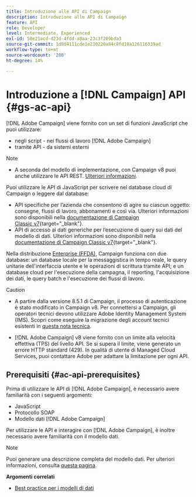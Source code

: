 ```yaml
---
title: Introduzione alle API di Campaign
description: Introduzione alle API di Campaign
feature: API
role: Developer
level: Intermediate, Experienced
exl-id: 50e21acd-d23d-4fdd-a8aa-23c3f209bda3
source-git-commit: 1d9d4111cde1e230220a04c8fd10a126116339ad
workflow-type: tm+mt
source-wordcount: '280'
ht-degree: 14%

---
```


# Introduzione a [!DNL Campaign] API {#gs-ac-api}

[!DNL Adobe Campaign] viene fornito con un set di funzioni JavaScript che puoi utilizzare:

* negli script - nei flussi di lavoro [!DNL Adobe Campaign]
* tramite API - da sistemi esterni

>[!NOTE]
>
>* A seconda del modello di implementazione, con Campaign v8 puoi anche utilizzare le API REST. [Ulteriori informazioni](../dev/api/get-started-apis.md).


Puoi utilizzare le API di JavaScript per scrivere nel database cloud di Campaign o leggere dal database:

* API specifiche per l’azienda che consentono di agire su ciascun oggetto: consegne, flussi di lavoro, abbonamenti e così via. Ulteriori informazioni sono disponibili nella [documentazione di Campaign Classic v7](https://experienceleague.adobe.com/docs/campaign-classic/using/configuring-campaign-classic/api/business-oriented-apis.html){target="_blank"}.
* API di accesso ai dati generiche per l’esecuzione di query sui dati del modello di dati. Ulteriori informazioni sono disponibili nella [documentazione di Campaign Classic v7](https://experienceleague.adobe.com/docs/campaign-classic/using/configuring-campaign-classic/api/data-oriented-apis.html){target="_blank"}.

Nella distribuzione [Enterprise (FFDA)](../architecture/enterprise-deployment.md), Campaign funziona con due database: un database locale per la messaggistica in tempo reale, le query unitarie dell&#39;interfaccia utente e le operazioni di scrittura tramite API; e un database cloud per l&#39;esecuzione della campagna, il reporting, l&#39;acquisizione dei dati, le query batch e l&#39;esecuzione dei flussi di lavoro.

>[!CAUTION]
>
>* A partire dalla versione 8.5.1 di Campaign, il processo di autenticazione è stato modificato in Campaign v8. Per connettersi a Campaign, gli operatori tecnici devono utilizzare Adobe Identity Management System (IMS). Scopri come eseguire la migrazione degli account tecnici esistenti in [questa nota tecnica](../../technotes/upgrades/ims-migration.md).
>
>* [!DNL Adobe Campaign] v8 viene fornito con un limite alla velocità effettiva (TPS) del livello API. Se si supera il limite, viene generato un errore HTTP standard (429). In qualità di utente di Managed Cloud Services, puoi contattare Adobe per adattare la limitazione per ogni API.
> 

## Prerequisiti {#ac-api-prerequisites}

Prima di utilizzare le API di [!DNL Adobe Campaign], è necessario avere familiarità con i seguenti argomenti:

* JavaScript
* Protocollo SOAP
* Modello dati [!DNL Adobe Campaign]

Per utilizzare le API e interagire con [!DNL Adobe Campaign], è inoltre necessario avere familiarità con il modello dati.

>[!NOTE]
>Puoi generare una descrizione completa del modello dati. Per ulteriori informazioni, consulta [questa pagina](datamodel.md).


**Argomenti correlati**

* [Best practice per i modelli di dati](datamodel-best-practices.md)
